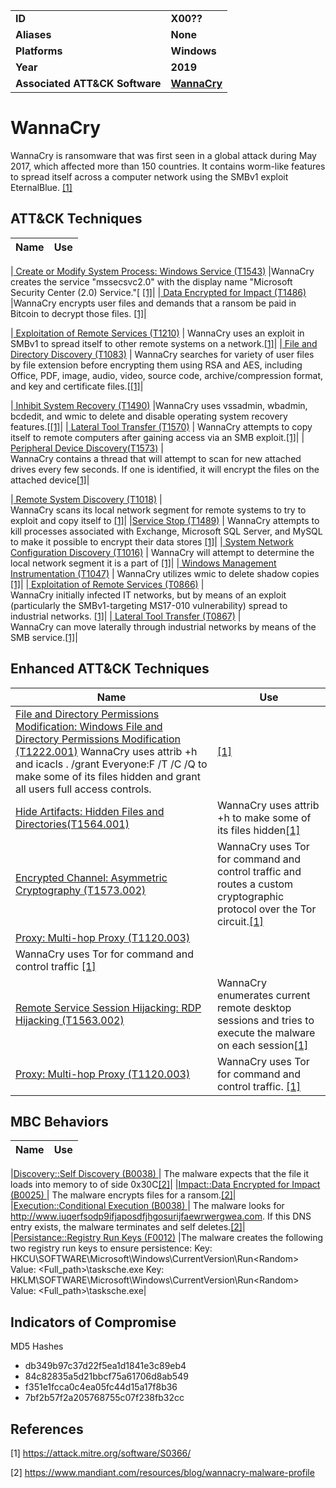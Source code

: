 <table>
<tr>
<td><b>ID</b></td>
<td><b>X00??</b></td>
</tr>
<tr>
<td><b>Aliases</b></td>
<td><b>None</b></td>
</tr>
<tr>
<td><b>Platforms</b></td>
<td><b>Windows</b></td>
</tr>
<tr>
<td><b>Year</b></td>
<td><b>2019</b></td>
</tr>
<tr>
<td><b>Associated ATT&CK Software</b></td>
<td><b><a href="https://attack.mitre.org/software/S0366/">WannaCry</a></b></td>
</tr>
</table>

# WannaCry

WannaCry is ransomware that was first seen in a global attack during May 2017, which affected more than 150 countries. It contains worm-like features to spread itself across a computer network using the SMBv1 exploit EternalBlue. [[1]](#1)

## ATT&CK Techniques

|Name|Use|
|---|---|

|[ Create or Modify System Process: Windows Service (T1543)](https://attack.mitre.org/techniques/T1543/) |WannaCry creates the service "mssecsvc2.0" with the display name "Microsoft Security Center (2.0) Service."[ [[1]](#1)|
|[ Data Encrypted for Impact (T1486)](https://attack.mitre.org/techniques/T1486/) |WannaCry encrypts user files and demands that a ransom be paid in Bitcoin to decrypt those files. [[1]](#1)|

|[ Exploitation of Remote Services (T1210)](https://attack.mitre.org/techniques/T1210/) | WannaCry uses an exploit in SMBv1 to spread itself to other remote systems on a network.[[1]](#1)|
|[ File and Directory Discovery (T1083)](https://attack.mitre.org/techniques/T1083/) | WannaCry searches for variety of user files by file extension before encrypting them using RSA and AES, including Office, PDF, image, audio, video, source code, archive/compression format, and key and certificate files.[[[1]](#1)|


|[ 	Inhibit System Recovery (T1490)](https://attack.mitre.org/techniques/T1490/) |WannaCry uses vssadmin, wbadmin, bcdedit, and wmic to delete and disable operating system recovery features.[[[1]](#1)|
|[ 	Lateral Tool Transfer (T1570)](https://attack.mitre.org/techniques/T1570/) | WannaCry attempts to copy itself to remote computers after gaining access via an SMB exploit.[[1]](#1)|
|[ Peripheral Device Discovery(T1573)](https://attack.mitre.org/techniques/T1573/) | 	
WannaCry contains a thread that will attempt to scan for new attached drives every few seconds. If one is identified, it will encrypt the files on the attached device[[1]](#1)|

|[ Remote System Discovery (T1018)](https://attack.mitre.org/techniques/T1018/) |	
WannaCry scans its local network segment for remote systems to try to exploit and copy itself to [[1]](#1)|
|[Service Stop (T1489)](https://attack.mitre.org/techniques/T1489/) | WannaCry attempts to kill processes associated with Exchange, Microsoft SQL Server, and MySQL to make it possible to encrypt their data stores [[1]](#1)|
|[ System Network Configuration Discovery (T1016)](https://attack.mitre.org/techniques/T1016/) | WannaCry will attempt to determine the local network segment it is a part of [[1]](#1)|
|[ Windows Management Instrumentation (T1047)](https://attack.mitre.org/techniques/T1047/) | WannaCry utilizes wmic to delete shadow copies [[1]](#1)|
|[ Exploitation of Remote Services (T0866)](https://attack.mitre.org/techniques/T0866/) | 	
WannaCry initially infected IT networks, but by means of an exploit (particularly the SMBv1-targeting MS17-010 vulnerability) spread to industrial networks.  [[1]](#1)|
|[ Lateral Tool Transfer (T0867)](https://attack.mitre.org/techniques/T0867/) | 	
WannaCry can move laterally through industrial networks by means of the SMB service.[[1]](#1)|



## Enhanced ATT&CK Techniques

|Name|Use|
|---|---|
|[ File and Directory Permissions Modification: Windows File and Directory Permissions Modification (T1222.001)](https://attack.mitre.org/techniques/T1222/001) WannaCry uses attrib +h and icacls . /grant Everyone:F /T /C /Q to make some of its files hidden and grant all users full access controls.| [[1]](#1)|
|[	Hide Artifacts: Hidden Files and Directories(T1564.001)](https://attack.mitre.org/techniques/T1564/001) | WannaCry uses attrib +h to make some of its files hidden[[1]](#1)|
|[ Encrypted Channel: Asymmetric Cryptography (T1573.002)](https://attack.mitre.org/techniques/T1573/002) | WannaCry uses Tor for command and control traffic and routes a custom cryptographic protocol over the Tor circuit.[[1]](#1)|
|[ Proxy: Multi-hop Proxy (T1120.003)](https://attack.mitre.org/techniques/T1120/003) | 	
WannaCry uses Tor for command and control traffic [[1]](#1)|
|[ Remote Service Session Hijacking: RDP Hijacking (T1563.002)](https://attack.mitre.org/techniques/T1563/002) | WannaCry enumerates current remote desktop sessions and tries to execute the malware on each session[[1]](#1)|
|[ Proxy: Multi-hop Proxy (T1120.003)](https://attack.mitre.org/techniques/T1120/003) |WannaCry uses Tor for command and control traffic. [[1]](#1)|




## MBC Behaviors

|Name|Use|
|---|---|

|[Discovery::Self Discovery (B0038) ](../discovery/self-discovery.md) | The malware expects that the file it loads into memory to of side 0x30C[[2]](#2)|
|[Impact::Data Encrypted for Impact (B0025) ](../impact/data-encrypted-for-impact.md) | The malware encrypts files  for a ransom.[[2]](#2)|
|[Execution::Conditional Execution (B0038) ](../discovery/self-discovery.md) | The malware looks for http://www.iuqerfsodp9ifjaposdfjhgosurijfaewrwergwea.com. If this DNS entry exists, the malware terminates and self deletes.[[2]](#2)|
|[Persistance::Registry Run Keys (F0012)](../persistence/registry-run-keys-startup-folder.md) |The malware creates the following two registry run keys to ensure persistence: Key: HKCU\SOFTWARE\Microsoft\Windows\CurrentVersion\Run\<Random> Value: <Full_path>\tasksche.exe Key: HKLM\SOFTWARE\Microsoft\Windows\CurrentVersion\Run\<Random> Value: <Full_path>\tasksche.exe|

## Indicators of Compromise

MD5 Hashes
- db349b97c37d22f5ea1d1841e3c89eb4
- 84c82835a5d21bbcf75a61706d8ab549
- f351e1fcca0c4ea05fc44d15a17f8b36
- 7bf2b57f2a205768755c07f238fb32cc


## References

<a name="1">[1]</a> https://attack.mitre.org/software/S0366/

<a name="2">[2]</a> https://www.mandiant.com/resources/blog/wannacry-malware-profile